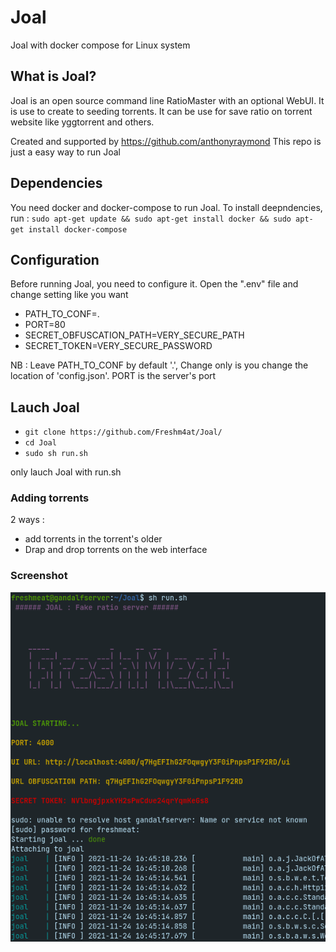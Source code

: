 # Joal
Joal with docker compose for Linux system

## What is Joal?
Joal is an open source command line RatioMaster with an optional WebUI.
It is use to create to seeding torrents.
It can be use for save ratio on torrent website like yggtorrent and others.

Created and supported by https://github.com/anthonyraymond
This repo is just a easy way to run Joal

## Dependencies
You need docker and docker-compose to run Joal.
To install deepndencies, run : 
`sudo apt-get update && sudo apt-get install docker && sudo apt-get install docker-compose`

## Configuration
Before running Joal, you need to configure it.
Open the ".env" file and change setting like you want

- PATH_TO_CONF=.
- PORT=80
- SECRET_OBFUSCATION_PATH=VERY_SECURE_PATH
- SECRET_TOKEN=VERY_SECURE_PASSWORD

NB : Leave PATH_TO_CONF by default '.', Change only is you change the location of 'config.json'.
PORT is the server's port

## Lauch Joal
- `git clone https://github.com/Freshm4at/Joal/`
- `cd Joal`
- `sudo sh run.sh`

only lauch Joal with run.sh

### Adding torrents
2 ways : 
- add torrents in the torrent's older
- Drap and drop torrents on the web interface

### Screenshot
![Alt text](screenshot.png "Joal running")

